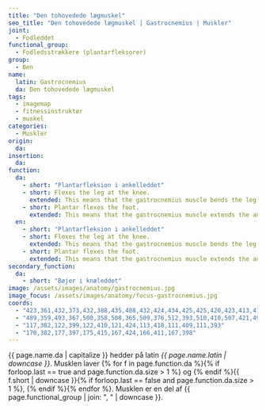 ```yaml
---
title: "Den tohovedede lægmuskel"
seo_title: "Den tohovedede lægmuskel | Gastrocnemius | Muskler"
joint:
  - Fodleddet
functional_group:
  - Fodledsstrækkere (plantarfleksorer)
group:
  - Ben
name:
  latin: Gastrocnemius
  da: Den tohovedede lægmuskel
tags:
  - imagemap
  - fitnessinstruktør
  - muskel
categories:
  - Muskler
origin:
  da:
insertion:
  da:
function:
  da:
    - short: "Plantarfleksion i ankelleddet"
    - short: Flexes the leg at the knee.
      extended: This means that the gastrocnemius muscle bends the leg at the knee joint such that there is a decrease in the angle between the lower leg and the upper leg.
    - short: Plantar flexes the foot.
      extended: This means that the gastrocnemius muscle extends the ankle such that the angle between the top of the foot and the shin increases.
  en:
    - short: "Plantarfleksion i ankelleddet"
    - short: Flexes the leg at the knee.
      extended: This means that the gastrocnemius muscle bends the leg at the knee joint such that there is a decrease in the angle between the lower leg and the upper leg.
    - short: Plantar flexes the foot.
      extended: This means that the gastrocnemius muscle extends the ankle such that the angle between the top of the foot and the shin increases.
secondary_function:
  da:
    - short: "Bøjer i knæleddet"
image: /assets/images/anatomy/gastrocnemius.jpg
image_focus: /assets/images/anatomy/focus-gastrocnemius.jpg
coords:
  - "423,361,432,373,432,388,435,408,432,424,434,425,425,420,423,413,415,417,406,420,403,406,403,389,408,366,414,357,417,366"
  - "489,359,493,367,500,358,508,365,509,376,512,393,510,410,507,421,499,417,491,410,488,419,483,425,479,416,481,394,483,380,483,370"
  - "117,382,122,399,122,410,121,424,113,418,111,409,111,393"
  - "170,382,177,397,175,415,167,424,166,411,167,398"
---
```


{{ page.name.da | capitalize }} hedder på latin *{{ page.name.latin | downcase }}*. Musklen laver {% for f in page.function.da %}{% if forloop.last == true and page.function.da.size > 1 %} og {% endif %}{{ f.short | downcase  }}{% if forloop.last == false and page.function.da.size > 1 %}, {% endif %}{% endfor %}. Musklen er en del af {{ page.functional_group | join: ", " | downcase }}.
